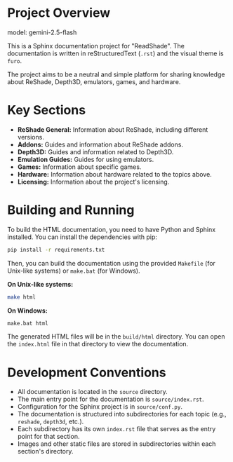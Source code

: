 # Project Overview

model: gemini-2.5-flash

This is a Sphinx documentation project for "ReadShade". The documentation is written in reStructuredText (`.rst`) and the visual theme is `furo`.

The project aims to be a neutral and simple platform for sharing knowledge about ReShade, Depth3D, emulators, games, and hardware.

# Key Sections

*   **ReShade General:** Information about ReShade, including different versions.
*   **Addons:** Guides and information about ReShade addons.
*   **Depth3D:** Guides and information related to Depth3D.
*   **Emulation Guides:** Guides for using emulators.
*   **Games:** Information about specific games.
*   **Hardware:** Information about hardware related to the topics above.
*   **Licensing:** Information about the project's licensing.

# Building and Running

To build the HTML documentation, you need to have Python and Sphinx installed. You can install the dependencies with pip:

```bash
pip install -r requirements.txt
```

Then, you can build the documentation using the provided `Makefile` (for Unix-like systems) or `make.bat` (for Windows).

**On Unix-like systems:**

```bash
make html
```

**On Windows:**

```bash
make.bat html
```

The generated HTML files will be in the `build/html` directory. You can open the `index.html` file in that directory to view the documentation.

# Development Conventions

*   All documentation is located in the `source` directory.
*   The main entry point for the documentation is `source/index.rst`.
*   Configuration for the Sphinx project is in `source/conf.py`.
*   The documentation is structured into subdirectories for each topic (e.g., `reshade`, `depth3d`, etc.).
*   Each subdirectory has its own `index.rst` file that serves as the entry point for that section.
*   Images and other static files are stored in subdirectories within each section's directory.
